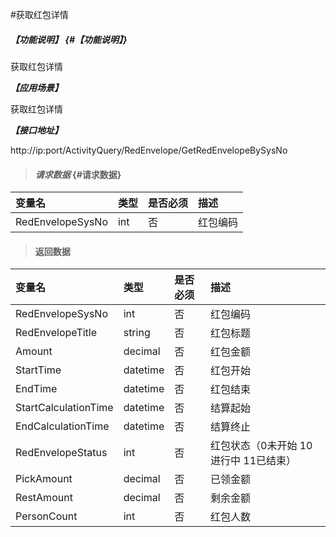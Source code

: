 #获取红包详情

##### _【功能说明】_ {#【功能说明】}

获取红包详情

_**【应用场景】**_

获取红包详情

_**【接口地址】**_

http://ip:port/ActivityQuery/RedEnvelope/GetRedEnvelopeBySysNo

> #### _请求数据_ {#请求数据}

| 变量名 | 类型 | 是否必须 | 描述 |
| :--- | :--- | :--- | :--- |
| RedEnvelopeSysNo| int| 否 | 红包编码|


> #### 返回数据

| 变量名 | 类型 | 是否必须 | 描述 |
| :--- | :--- | :--- | :--- |
| RedEnvelopeSysNo| int| 否 | 红包编码|
| RedEnvelopeTitle| string| 否 |红包标题|
| Amount| decimal| 否 |红包金额|
| StartTime| datetime| 否 |红包开始|
| EndTime| datetime| 否 |红包结束|
| StartCalculationTime| datetime| 否 |结算起始|
| EndCalculationTime| datetime| 否 |结算终止|
| RedEnvelopeStatus| int| 否 | 红包状态（0未开始 10进行中 11已结束） |
| PickAmount| decimal| 否 | 已领金额|
| RestAmount| decimal| 否 | 剩余金额|
| PersonCount| int| 否 | 红包人数|
